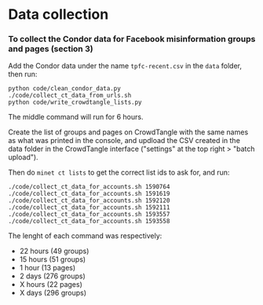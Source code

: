 # Data collection

### To collect the Condor data for Facebook misinformation groups and pages (section 3)

Add the Condor data under the name `tpfc-recent.csv` in the `data` folder, then run:

```
python code/clean_condor_data.py
./code/collect_ct_data_from_urls.sh
python code/write_crowdtangle_lists.py
```

The middle command will run for 6 hours.

Create the list of groups and pages on CrowdTangle with the same names as what was printed in the console, and updload the CSV created in the data folder in the CrowdTangle interface ("settings" at the top right > "batch upload"). 

Then do `minet ct lists` to get the correct list ids to ask for, and run:

```
./code/collect_ct_data_for_accounts.sh 1590764
./code/collect_ct_data_for_accounts.sh 1591619
./code/collect_ct_data_for_accounts.sh 1592120
./code/collect_ct_data_for_accounts.sh 1592111
./code/collect_ct_data_for_accounts.sh 1593557
./code/collect_ct_data_for_accounts.sh 1593558
```

The lenght of each command was respectively:
- 22 hours (49 groups)
- 15 hours (51 groups)
- 1 hour (13 pages)
- 2 days (276 groups)
- X hours (22 pages)
- X days (296 groups)